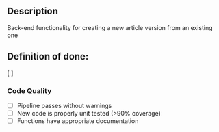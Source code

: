 ## Description
Back-end functionality for creating a new article version from an existing one

## Definition of done:
[ ]

### Code Quality
- [ ] Pipeline passes without warnings
- [ ] New code is properly unit tested (>90% coverage)
- [ ] Functions have appropriate documentation